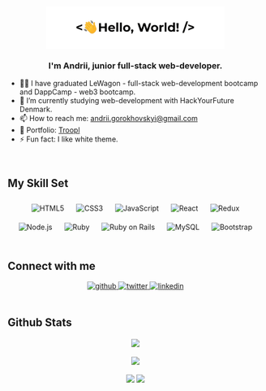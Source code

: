 <div align="center">
<img src="https://github.com/andrii1/andrii1/blob/main/hello-world.png" align="center" style="width: 70%!important" />
</div>  
  

### <div align="center">I'm Andrii, junior full-stack web-developer.</div>  
  

- 👨‍💻 I have graduated LeWagon - full-stack web-development bootcamp and DappCamp - web3 bootcamp.  
- 🌱 I’m currently studying web-development with HackYourFuture Denmark.  
- 📫 How to reach me: andrii.gorokhovskyi@gmail.com  
- 💼 Portfolio: <a href="https://troopl.com/andrii" target="_blank">Troopl</a>
- ⚡ Fun fact: I like white theme.  
  

<br/>  


## My Skill Set  


<div align="center">  
<img style="margin: 10px" src="https://profilinator.rishav.dev/skills-assets/html5-original-wordmark.svg" alt="HTML5" height="25" />
<img style="margin: 10px" src="https://profilinator.rishav.dev/skills-assets/css3-original-wordmark.svg" alt="CSS3" height="25" />  
<img style="margin: 10px" src="https://profilinator.rishav.dev/skills-assets/javascript-original.svg" alt="JavaScript" height="25" />
 <img style="margin: 10px" src="https://profilinator.rishav.dev/skills-assets/react-original-wordmark.svg" alt="React" height="25" /> 
  <img style="margin: 10px" src="https://profilinator.rishav.dev/skills-assets/redux-original.svg" alt="Redux" height="25" /> 
  <img style="margin: 10px" src="https://profilinator.rishav.dev/skills-assets/nodejs-original-wordmark.svg" alt="Node.js" height="25" />
<img style="margin: 10px" src="https://profilinator.rishav.dev/skills-assets/ruby-original-wordmark.svg" alt="Ruby" height="25" />  
  <img style="margin: 10px" src="https://profilinator.rishav.dev/skills-assets/rails-original-wordmark.svg" alt="Ruby on Rails" height="25" />
<img style="margin: 10px" src="https://profilinator.rishav.dev/skills-assets/mysql-original-wordmark.svg" alt="MySQL" height="25" />  
 <img style="margin: 10px" src="https://profilinator.rishav.dev/skills-assets/bootstrap-plain.svg" alt="Bootstrap" height="25" /> 
 
 
</div>



<br/>  


## Connect with me  
<div align="center">
<a href="https://github.com/andrii1" target="_blank">
<img src=https://img.shields.io/badge/github-%2324292e.svg?&style=for-the-badge&logo=github&logoColor=white alt=github style="margin-bottom: 5px;" />
</a>
<a href="https://twitter.com/andriigrh" target="_blank">
<img src=https://img.shields.io/badge/twitter-%2300acee.svg?&style=for-the-badge&logo=twitter&logoColor=white alt=twitter style="margin-bottom: 5px;" />
</a>
<a href="https://linkedin.com/in/andriig" target="_blank">
<img src=https://img.shields.io/badge/linkedin-%231E77B5.svg?&style=for-the-badge&logo=linkedin&logoColor=white alt=linkedin style="margin-bottom: 5px;" />
</a>
</div>  
  

<br/>  


## Github Stats  
<div align="center"><img src="https://github-readme-stats.vercel.app/api?username=andrii1&show_icons=true&count_private=true&hide_border=true" align="center" /></div>  




<br/>  

<div align="center">
<img src="https://komarev.com/ghpvc/?username=andrii1&&style=flat-square" align="center" />
</div>  
  

<br/>  

<div align="center">
            <a href="https://paypal.me/museuly" target="_blank" style="display: inline-block;">
                <img
                    src="https://img.shields.io/badge/Donate-PayPal-blue.svg?style=flat-square" 
                    align="center"
                />
            </a>
            <a href="https://www.buymeacoffee.com/mrhackio" target="_blank" style="display: inline-block;">
                <img
                    src="https://img.shields.io/badge/Donate-Buy%20Me%20A%20Coffee-orange.svg?style=flat-square" 
                    align="center"
                />
            </a></div>
<br />

